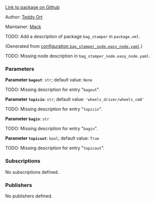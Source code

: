 <div id='bag_stamper-autogenerated' markdown='1'>


<!-- do not edit this file, autogenerated -->

[Link to package on Github](github:org=duckietown,repo=Software,path=f4-devel/bag_stamper,branch=andrea-config)

Author: [Teddy Ort](mailto:teddy@mit.edu)

Maintainer: [Mack](mailto:mack@duckietown.org)

TODO: Add a description of package `bag_stamper` in `package.xml`.



</div>

<!-- file start -->

<div id='bag_stamper-bag_stamper_node-autogenerated' markdown='1'>


<!-- do not edit this file, autogenerated -->

(Generated from [configuration `bag_stamper_node.easy_node.yaml`](github:org=duckietown,repo=Software,path=bag_stamper_node.easy_node.yaml,branch=andrea-config).)

TODO: Missing node description in `bag_stamper_node.easy_node.yaml`.

### Parameters 

**Parameter `bagout`**: `str`; default value: `None`

TODO: Missing description for entry "`bagout`".

**Parameter `topicin`**: `str`; default value: `'wheels_driver/wheels_cmd'`

TODO: Missing description for entry "`topicin`".

**Parameter `bagin`**: `str`

TODO: Missing description for entry "`bagin`".

**Parameter `topicout`**: `bool`; default value: `True`

TODO: Missing description for entry "`topicout`".

### Subscriptions 

No subscriptions defined.

### Publishers 

No publishers defined.



</div>